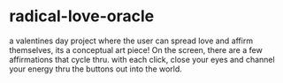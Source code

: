 # radical-love-oracle
a valentines day project where the user can spread love and affirm themselves, its a conceptual art piece! On the screen, there are a few affirmations that cycle thru. with each click, close your eyes and channel your energy thru the buttons out into the world. 
